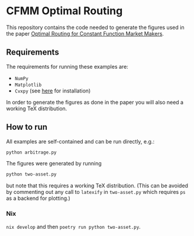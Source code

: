 # CFMM Optimal Routing
This repository contains the code needed to generate the figures used in the paper
[Optimal Routing for Constant Function Market Makers](https://arxiv.org/abs/2204.05238).

## Requirements
The requirements for running these examples are:
- `NumPy`
- `Matplotlib`
- `Cvxpy` (see [here](https://www.cvxpy.org/install/index.html) for installation)

In order to generate the figures as done in the paper you will also need a working TeX distribution.

## How to run
All examples are self-contained and can be run directly, e.g.:
```bash
python arbitrage.py
```
The figures were generated by running
```bash
python two-asset.py
```
but note that this requires a working TeX distribution. (This can be avoided by commenting out any call to `latexify` in `two-asset.py` which requires `ps` as a backend for plotting.)

### Nix

`nix develop` and then `poetry run python two-asset.py`.